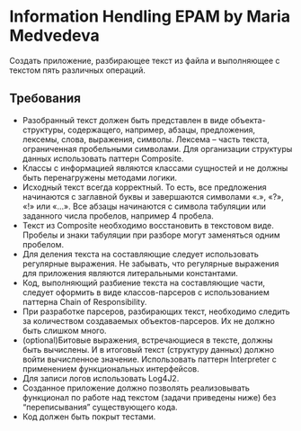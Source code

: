 # Information Hendling EPAM by Maria Medvedeva 

Cоздать приложение, разбирающее текст из файла и выполняющее с 
текстом пять различных операций.
## Требования
* Разобранный текст должен быть представлен в виде объекта-структуры, содержащего, 
например, абзацы, предложения, лексемы, слова, выражения, символы. Лексема –
часть текста, ограниченная пробельными символами. Для организации структуры 
данных использовать паттерн Composite.
* Классы с информацией являются классами сущностей и не должны быть перенагружены 
методами логики.
* Исходный текст всегда корректный. То есть, все предложения начинаются с заглавной 
буквы и завершаются символами «.», «?», «!» или «…». Все абзацы начинаются с символа 
табуляции или заданного числа пробелов, например 4 пробела.
* Текст из Composite необходимо восстановить в текстовом виде. Пробелы и знаки 
табуляции при разборе могут заменяться одним пробелом.
* Для деления текста на составляющие следует использовать регулярные выражения. Не 
забывать, что регулярные выражения для приложения являются литеральными 
константами.
* Код, выполняющий разбиение текста на составляющие части, следует оформить в виде 
классов-парсеров с использованием паттерна Chain of Responsibility.
* При разработке парсеров, разбирающих текст, необходимо следить за количеством 
создаваемых объектов-парсеров. Их не должно быть слишком много.
* (optional)Битовые выражения, встречающиеся в тексте, должны быть вычислены. И в 
итоговый текст (структуру данных) должно войти вычисленное значение. Использовать
паттерн Interpreter с применением функциональных интерфейсов.
* Для записи логов использовать Log4J2.
* Созданное приложение должно позволять реализовывать функционал по работе над 
текстом (задачи приведены ниже) без “переписывания” существующего кода.
* Код должен быть покрыт тестами.
